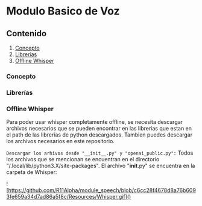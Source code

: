# Modulo Basico de Voz

## Contenido
1. [Concepto](#concepto)
2. [Librerías](#librerias)
3. [Offline Whisper](#offline-whisper)

<a name="concepto"></a>
### Concepto

<a name="librerias"></a>
### Librerías

<a name="offline-whisper"></a>
### Offline Whisper

Para poder usar whisper completamente offline, se necesita descargar archivos necesarios que se pueden encontrar en las librerias que estan en el path de las librerías de python descargados. Tambien puedes descargar los archivos necesarios en este repositorio.

```Descargar los arhivos desde "__init__.py" y "openai_public.py":``` Todos los archivos que se mencionan se encuentran en el directorio "/.local/lib/python3.X/site-packages".
El archivo "__init__.py" se encuentra en la carpeta de Whisper:

![https://github.com/R11Alpha/module_speech/blob/c6cc28f4678d8a76b6093fe659a34d7ad86a5f8c/Resources/Whisper.gif]()